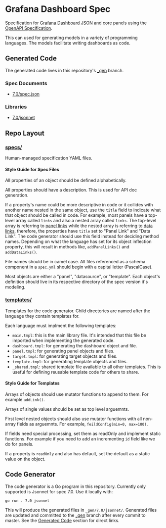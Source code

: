 # Grafana Dashboard Spec

Specification for [Grafana Dashboard
JSON](https://grafana.com/docs/grafana/latest/reference/dashboard/) and core
panels using the [OpenAPI
Specification](https://github.com/OAI/OpenAPI-Specification).

This can used for generating models in a variety of programming languages. The
models facilitate writing dashboards as code.

## Generated Code

The generated code lives in this repository's [\_gen](https://github.com/trotttrotttrott/dashboard-spec/tree/_gen) branch.

### Spec Documents

* [7.0/spec.json](https://github.com/trotttrotttrott/dashboard-spec/blob/_gen/_gen/7.0/spec.json)

### Libraries

* [7.0/jsonnet](https://github.com/trotttrotttrott/dashboard-spec/tree/_gen/_gen/7.0/jsonnet)

## Repo Layout

### [specs/](./specs)

Human-managed specification YAML files.

#### Style Guide for Spec Files

All properties of an object should be defined alphabetically.

All properties should have a description. This is used for API doc generation.

If a property's name could be more descriptive in code or it collides with
another name nested in the same object, use the `title` field to indicate what
that object should be called in code. For example, most panels have a top-level
array called `links` and also a nested array called `links`. The top-level array
is referring to [panel
links](https://grafana.com/docs/grafana/latest/linking/panel-links/) while the
nested array is referring to [data
links](https://grafana.com/docs/grafana/latest/linking/data-links/), therefore,
the properties have `title` set to "Panel Link" and "Data Link". The code
generator should use this field instead for deciding method names. Depending on
what the language has set for its object inflection property, this will result
in methods like, `addPanelLinks()` and `addDataLinks()`.

File names should be in camel case. All files referenced as a schema component
in a `spec.yml` should begin with a capital letter (PascalCase).

Most objects are either a "panel", "datasource", or "template". Each object's
definition should live in its respective directory of the spec version it's
modeling.

### [templates/](./templates)

Templates for the code generator. Child directories are named after the language
they contain templates for.

Each language must implment the following templates:

* `main.tmpl`: this is the main library file. It's intended that this file be
  imported when implementing the generated code.
* `dashboard.tmpl`: for generating the dashboard object and file.
* `panel.tmpl`: for generating panel objects and files.
* `target.tmpl`: for generating target objects and files.
* `template.tmpl`: for generating template objects and files.
* `_shared.tmpl`: shared template file available to all other templates. This is
  useful for defining reusable template code for others to share.

#### Style Guide for Templates

Arrays of objects should use mutator functions to append to them. For example
`addLink()`.

Arrays of single values should be set as top level arguemnts.

First level nested objects should also use mutator functions with all non-array
fields as arguemnts. For example, `feildConfig(min=0, max=100)`.

If fields need special processing, set them as readOnly and implement static
functions. For example if you need to add an incrementing `id` field like we do
for panels.

If a property is `readOnly` and also has default, set the default as a static
value on the object.

## Code Generator

The code generator is a Go program in this repository. Currently only supported
is Jsonnet for spec 7.0. Use it locally with:

```
go run . 7.0 jsonnet
```

This will produce the generated files in `_gen/7.0/jsonnet/`. Generated files
are updated and committed to the
[\_gen](https://github.com/trotttrotttrott/dashboard-spec/tree/_gen) branch
after every commit to master. See the [Generated Code](#generated-code) section
for direct links.
